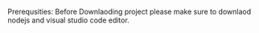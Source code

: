 Prerequsities:
Before Downlaoding project please make sure to downlaod nodejs and visual studio code editor.

